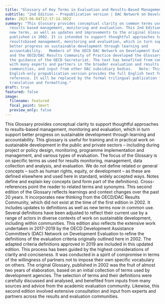 ```yaml
---
title: "Glossary of Key Terms in Evaluation and Results-Based Management "
subtitle: "2nd Edition – Prepublication version | DAC Network on Development Evaluation "
date: 2023-06-04T12:37:14.302Z
summary: "This Glossary provides conceptual clarity on common terms used in
  results based management, monitoring and evaluation. This 2nd Edition includes
  new terms, as well as updates and improvements to the original Glossary
  published in 2002. It is intended to support thoughtful approaches to
  resultsbased management, monitoring and evaluation, which in turn support
  better progress on sustainable development through learning and
  accountability.   Members of the OECD DAC Network on Development Evaluation
  and the OECD/DAC Results Community of Practice developed the Glossary, under
  the guidance of the OECD Secretariat. The text has benefited from consultation
  with many experts and partners in the broader evaluation and results
  communities, and input from other DAC subsidiary bodies.   Note: This
  English-only prepublication version provides the full English text for
  reference. It will be replaced by the formal trilingual publication following
  translation and formatting."
draft: true
featured: false
image:
  filename: featured
  focal_point: Smart
  preview_only: false
---
```

This Glossary provides conceptual clarity to support thoughtful approaches to results-based management, monitoring and evaluation, which in turn support better progress on sustainable development through learning and accountability. This glossary is useful for training and in practical work on sustainable development in the public and private sectors – including during project or policy design, monitoring, programme implementation and management, and various types of evaluation.   The focus of the Glossary is on specific terms as used for results monitoring, management, data collection and analysis, and evaluation. We do not define related or general concepts – such as human rights, equity, or development – as these are defined elsewhere and used here in standard, widely accepted ways. Notes define and explain key concepts (and form part of the definitions). Cross-references point the reader to related terms and synonyms.  This second edition of the Glossary reflects learnings and context changes over the past 20 years. It incorporates new thinking from the OECD/DAC Results Community, which did not exist at the time of the first edition in 2002. It includes updates to definitions as well as new terms now in common use. Several definitions have been adjusted to reflect their current use by a range of actors in diverse contexts of work on sustainable development, including within communities. This edition also reflects the extensive work undertaken in 2017-2019 by the OECD Development Assistance Committee’s (DAC) Network on Development Evaluation to refine the definitions of the evaluation criteria originally outlined here in 2002. The adapted criteria definitions approved in 2019 are included in this updated edition.   This process has been guided by the highest considerations of clarity and conciseness. It was conducted in a spirit of compromise in terms of the willingness of partners not to impose their own specific vocabulary on others.   The original Glossary, published in 2002 was the fruit of almost two years of elaboration, based on an initial collection of terms used by development agencies. The selection of terms and their definitions were carefully discussed and analysed, and benefited from inputs from many sources and advice from the academic evaluation community. Likewise, this second edition involved extensive consultation and input from experts and partners across the results and evaluation communities.